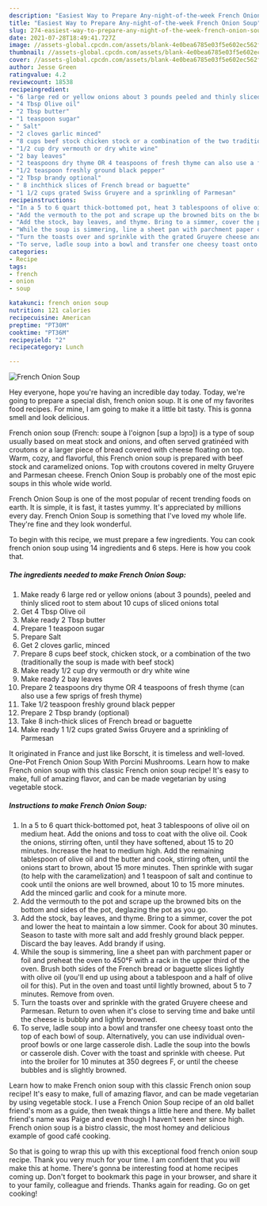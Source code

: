 ```yaml
---
description: "Easiest Way to Prepare Any-night-of-the-week French Onion Soup"
title: "Easiest Way to Prepare Any-night-of-the-week French Onion Soup"
slug: 274-easiest-way-to-prepare-any-night-of-the-week-french-onion-soup
date: 2021-07-28T18:49:41.727Z
image: //assets-global.cpcdn.com/assets/blank-4e0bea6785e03f5e602ec562f230caae08da540cada707380b4fe1bbebba43da.png
thumbnail: //assets-global.cpcdn.com/assets/blank-4e0bea6785e03f5e602ec562f230caae08da540cada707380b4fe1bbebba43da.png
cover: //assets-global.cpcdn.com/assets/blank-4e0bea6785e03f5e602ec562f230caae08da540cada707380b4fe1bbebba43da.png
author: Jesse Green
ratingvalue: 4.2
reviewcount: 18538
recipeingredient:
- "6 large red or yellow onions about 3 pounds peeled and thinly sliced root to stem about 10 cups of sliced onions total"
- "4 Tbsp Olive oil"
- "2 Tbsp butter"
- "1 teaspoon sugar"
- " Salt"
- "2 cloves garlic minced"
- "8 cups beef stock chicken stock or a combination of the two traditionally the soup is made with beef stock"
- "1/2 cup dry vermouth or dry white wine"
- "2 bay leaves"
- "2 teaspoons dry thyme OR 4 teaspoons of fresh thyme can also use a few sprigs of fresh thyme"
- "1/2 teaspoon freshly ground black pepper"
- "2 Tbsp brandy optional"
- " 8 inchthick slices of French bread or baguette"
- "1 1/2 cups grated Swiss Gruyere and a sprinkling of Parmesan"
recipeinstructions:
- "In a 5 to 6 quart thick-bottomed pot, heat 3 tablespoons of olive oil on medium heat. Add the onions and toss to coat with the olive oil. Cook the onions, stirring often, until they have softened, about 15 to 20 minutes. Increase the heat to medium high. Add the remaining tablespoon of olive oil and the butter and cook, stirring often, until the onions start to brown, about 15 more minutes. Then sprinkle with sugar (to help with the caramelization) and 1 teaspoon of salt and continue to cook until the onions are well browned, about 10 to 15 more minutes. Add the minced garlic and cook for a minute more."
- "Add the vermouth to the pot and scrape up the browned bits on the bottom and sides of the pot, deglazing the pot as you go."
- "Add the stock, bay leaves, and thyme. Bring to a simmer, cover the pot and lower the heat to maintain a low simmer. Cook for about 30 minutes. Season to taste with more salt and add freshly ground black pepper. Discard the bay leaves. Add brandy if using."
- "While the soup is simmering, line a sheet pan with parchment paper or foil and preheat the oven to 450°F with a rack in the upper third of the oven. Brush both sides of the French bread or baguette slices lightly with olive oil (you&#39;ll end up using about a tablespoon and a half of olive oil for this). Put in the oven and toast until lightly browned, about 5 to 7 minutes. Remove from oven."
- "Turn the toasts over and sprinkle with the grated Gruyere cheese and Parmesan. Return to oven when it&#39;s close to serving time and bake until the cheese is bubbly and lightly browned."
- "To serve, ladle soup into a bowl and transfer one cheesy toast onto the top of each bowl of  soup. Alternatively, you can use individual oven-proof bowls or one large casserole dish. Ladle the soup into the bowls or casserole dish. Cover with the toast and sprinkle with cheese. Put into the broiler for 10 minutes at 350 degrees F, or until the cheese bubbles and is slightly browned."
categories:
- Recipe
tags:
- french
- onion
- soup

katakunci: french onion soup 
nutrition: 121 calories
recipecuisine: American
preptime: "PT30M"
cooktime: "PT36M"
recipeyield: "2"
recipecategory: Lunch

---
```



![French Onion Soup](//assets-global.cpcdn.com/assets/blank-4e0bea6785e03f5e602ec562f230caae08da540cada707380b4fe1bbebba43da.png)

Hey everyone, hope you're having an incredible day today. Today, we're going to prepare a special dish, french onion soup. It is one of my favorites food recipes. For mine, I am going to make it a little bit tasty. This is gonna smell and look delicious.

French onion soup (French: soupe à l&#39;oignon [sup a lɔɲɔ]) is a type of soup usually based on meat stock and onions, and often served gratinéed with croutons or a larger piece of bread covered with cheese floating on top. Warm, cozy, and flavorful, this French onion soup is prepared with beef stock and caramelized onions. Top with croutons covered in melty Gruyere and Parmesan cheese. French Onion Soup is probably one of the most epic soups in this whole wide world.

French Onion Soup is one of the most popular of recent trending foods on earth. It is simple, it is fast, it tastes yummy. It's appreciated by millions every day. French Onion Soup is something that I've loved my whole life. They're fine and they look wonderful.


To begin with this recipe, we must prepare a few ingredients. You can cook french onion soup using 14 ingredients and 6 steps. Here is how you cook that.

<!--inarticleads1-->

##### The ingredients needed to make French Onion Soup:

1. Make ready 6 large red or yellow onions (about 3 pounds), peeled and thinly sliced root to stem about 10 cups of sliced onions total
1. Get 4 Tbsp Olive oil
1. Make ready 2 Tbsp butter
1. Prepare 1 teaspoon sugar
1. Prepare  Salt
1. Get 2 cloves garlic, minced
1. Prepare 8 cups beef stock, chicken stock, or a combination of the two (traditionally the soup is made with beef stock)
1. Make ready 1/2 cup dry vermouth or dry white wine
1. Make ready 2 bay leaves
1. Prepare 2 teaspoons dry thyme OR 4 teaspoons of fresh thyme (can also use a few sprigs of fresh thyme)
1. Take 1/2 teaspoon freshly ground black pepper
1. Prepare 2 Tbsp brandy (optional)
1. Take  8 inch-thick slices of French bread or baguette
1. Make ready 1 1/2 cups grated Swiss Gruyere and a sprinkling of Parmesan


It originated in France and just like Borscht, it is timeless and well-loved. One-Pot French Onion Soup With Porcini Mushrooms. Learn how to make French onion soup with this classic French onion soup recipe! It&#39;s easy to make, full of amazing flavor, and can be made vegetarian by using vegetable stock. 

<!--inarticleads2-->

##### Instructions to make French Onion Soup:

1. In a 5 to 6 quart thick-bottomed pot, heat 3 tablespoons of olive oil on medium heat. Add the onions and toss to coat with the olive oil. Cook the onions, stirring often, until they have softened, about 15 to 20 minutes. Increase the heat to medium high. Add the remaining tablespoon of olive oil and the butter and cook, stirring often, until the onions start to brown, about 15 more minutes. Then sprinkle with sugar (to help with the caramelization) and 1 teaspoon of salt and continue to cook until the onions are well browned, about 10 to 15 more minutes. Add the minced garlic and cook for a minute more.
1. Add the vermouth to the pot and scrape up the browned bits on the bottom and sides of the pot, deglazing the pot as you go.
1. Add the stock, bay leaves, and thyme. Bring to a simmer, cover the pot and lower the heat to maintain a low simmer. Cook for about 30 minutes. Season to taste with more salt and add freshly ground black pepper. Discard the bay leaves. Add brandy if using.
1. While the soup is simmering, line a sheet pan with parchment paper or foil and preheat the oven to 450°F with a rack in the upper third of the oven. Brush both sides of the French bread or baguette slices lightly with olive oil (you&#39;ll end up using about a tablespoon and a half of olive oil for this). Put in the oven and toast until lightly browned, about 5 to 7 minutes. Remove from oven.
1. Turn the toasts over and sprinkle with the grated Gruyere cheese and Parmesan. Return to oven when it&#39;s close to serving time and bake until the cheese is bubbly and lightly browned.
1. To serve, ladle soup into a bowl and transfer one cheesy toast onto the top of each bowl of  soup. Alternatively, you can use individual oven-proof bowls or one large casserole dish. Ladle the soup into the bowls or casserole dish. Cover with the toast and sprinkle with cheese. Put into the broiler for 10 minutes at 350 degrees F, or until the cheese bubbles and is slightly browned.


Learn how to make French onion soup with this classic French onion soup recipe! It&#39;s easy to make, full of amazing flavor, and can be made vegetarian by using vegetable stock. I use a French Onion Soup recipe of an old ballet friend&#39;s mom as a guide, then tweak things a little here and there. My ballet friend&#39;s name was Paige and even though I haven&#39;t seen her since high. French onion soup is a bistro classic, the most homey and delicious example of good café cooking. 

So that is going to wrap this up with this exceptional food french onion soup recipe. Thank you very much for your time. I am confident that you will make this at home. There's gonna be interesting food at home recipes coming up. Don't forget to bookmark this page in your browser, and share it to your family, colleague and friends. Thanks again for reading. Go on get cooking!
